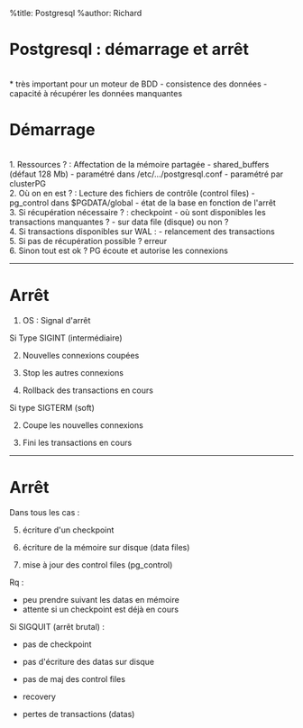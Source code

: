 %title: Postgresql
%author: Richard


# Postgresql : démarrage et arrêt

<br>
* très important pour un moteur de BDD
	- consistence des données
	- capacité à récupérer les données manquantes


# Démarrage

<br>
1. Ressources ? : Affectation de la mémoire partagée
		- shared_buffers (défaut 128 Mb)
		- paramétré dans /etc/.../postgresql.conf
		- paramétré par clusterPG

<br>
2. Où on en est ? : Lecture des fichiers de contrôle (control files)
		- pg_control dans $PGDATA/global
		- état de la base en fonction de l'arrêt

<br>
3. Si récupération nécessaire ? : checkpoint
		- où sont disponibles les transactions manquantes ?
		- sur data file (disque) ou non ?

<br>
4. Si transactions disponibles sur WAL :
		- relancement des transactions

<br>
5. Si pas de récupération possible ? erreur

<br>
6. Sinon tout est ok ? PG écoute et autorise les connexions


-----------------------------------------------------------------------------


# Arrêt


1. OS : Signal d'arrêt

Si Type SIGINT (intermédiaire)

2. Nouvelles connexions coupées

3. Stop les autres connexions

4. Rollback des transactions en cours

Si type SIGTERM (soft)

2. Coupe les nouvelles connexions

3. Fini les transactions en cours


---------------------------------------------------------------------------


# Arrêt


Dans tous les cas :

5. écriture d'un checkpoint

6. écriture de la mémoire sur disque (data files)

7. mise à jour des control files (pg_control)

Rq : 
- peu prendre suivant les datas en mémoire
- attente si un checkpoint est déjà en cours


Si SIGQUIT (arrêt brutal) :

- pas de checkpoint

- pas d'écriture des datas sur disque

- pas de maj des control files

- recovery

- pertes de transactions (datas)


